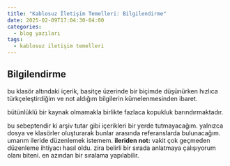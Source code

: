```yaml
---
title: "Kablosuz İletişim Temelleri: Bilgilendirme"
date: 2025-02-09T17:04:30-04:00
categories:
  - blog yazıları
tags:
  - kablosuz iletişim temelleri
---
```


## Bilgilendirme

bu klasör altındaki içerik, basitçe üzerinde bir biçimde düşünürken hızlıca türkçeleştirdiğim ve not aldığım bilgilerin kümelenmesinden ibaret.

bütünlüklü bir kaynak olmamakla birlikte fazlaca kopukluk barındırmaktadır.

bu sebeptendir ki arşiv tutar gibi içerikleri bir yerde tutmayacağım. yalnızca dosya ve klasörler oluşturarak bunlar arasında referanslarda bulunacağım. umarım ileride düzenlemek istemem. **ileriden not:** vakit çok geçmeden düzenleme ihtiyacı hasıl oldu. zira belirli bir sırada anlatmaya çalışıyorum olanı biteni. en azından bir sıralama yapılabilir. 